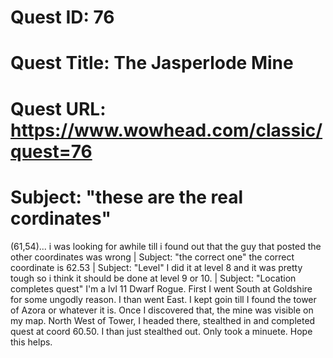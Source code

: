 # Quest ID: 76
# Quest Title: The Jasperlode Mine
# Quest URL: https://www.wowhead.com/classic/quest=76
# Subject: "these are the real cordinates"
(61,54)... i was looking for awhile till i found out that the guy that posted the other coordinates was wrong | Subject: "the correct one"
the correct coordinate is 62.53 | Subject: "Level"
I did it at level 8 and it was pretty tough so i think it should be done at level 9 or 10. | Subject: "Location completes quest"
I'm a lvl 11 Dwarf Rogue. First I went South at Goldshire for some ungodly reason. I than went East. I kept goin till I found the tower of Azora or whatever it is. Once I discovered that, the mine was visible on my map. North West of Tower, I headed there, stealthed in and completed quest at coord 60.50. I than just stealthed out. Only took a minuete. Hope this helps.